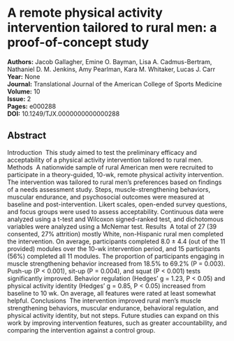 # A remote physical activity intervention tailored to rural men: a proof-of-concept study

**Authors:** Jacob Gallagher, Emine O. Bayman, Lisa A. Cadmus-Bertram, Nathaniel D. M. Jenkins, Amy Pearlman, Kara M. Whitaker, Lucas J. Carr  
**Year:** None  
**Journal:** Translational Journal of the American College of Sports Medicine  
**Volume:** 10  
**Issue:** 2  
**Pages:** e000288  
**DOI:** 10.1249/TJX.0000000000000288  

## Abstract
Introduction 
          This study aimed to test the preliminary efficacy and acceptability of a physical activity intervention tailored to rural men.
          Methods 
          A nationwide sample of rural American men were recruited to participate in a theory-guided, 10-wk, remote physical activity intervention. The intervention was tailored to rural men’s preferences based on findings of a needs assessment study. Steps, muscle-strengthening behaviors, muscular endurance, and psychosocial outcomes were measured at baseline and post-intervention. Likert scales, open-ended survey questions, and focus groups were used to assess acceptability. Continuous data were analyzed using a t-test and Wilcoxon signed-ranked test, and dichotomous variables were analyzed using a McNemar test.
          Results 
          A total of 27 (39 consented, 27% attrition) mostly White, non-Hispanic rural men completed the intervention. On average, participants completed 8.0 ± 4.4 (out of the 11 provided) modules over the 10-wk intervention period, and 15 participants (56%) completed all 11 modules. The proportion of participants engaging in muscle strengthening behavior increased from 18.5% to 69.2% (P = 0.003). Push-up (P < 0.001), sit-up (P = 0.004), and squat (P < 0.001) tests significantly improved. Behavior regulation (Hedges’ g = 1.23, P < 0.05) and physical activity identity (Hedges’ g = 0.85, P < 0.05) increased from baseline to 10 wk. On average, all features were rated at least somewhat helpful.
          Conclusions 
          The intervention improved rural men’s muscle strengthening behaviors, muscular endurance, behavioral regulation, and physical activity identity, but not steps. Future studies can expand on this work by improving intervention features, such as greater accountability, and comparing the intervention against a control group.


